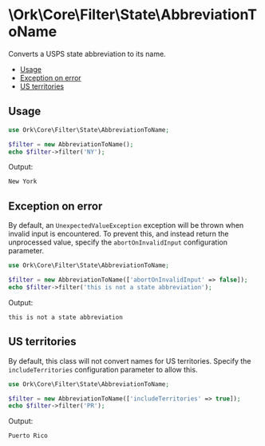 # \Ork\Core\Filter\State\AbbreviationToName

Converts a USPS state abbreviation to its name.

* [Usage](#usage)
* [Exception on error](#exception-on-error)
* [US territories](#us-territories)

## Usage

```php
use Ork\Core\Filter\State\AbbreviationToName;

$filter = new AbbreviationToName();
echo $filter->filter('NY');
```

Output:

```text
New York
```

## Exception on error

By default, an `UnexpectedValueException` exception will be thrown when invalid
input is encountered. To prevent this, and instead return the unprocessed value,
specify the `abortOnInvalidInput` configuration parameter.

```php
use Ork\Core\Filter\State\AbbreviationToName;

$filter = new AbbreviationToName(['abortOnInvalidInput' => false]);
echo $filter->filter('this is not a state abbreviation');
```

Output:

```text
this is not a state abbreviation
```

## US territories

By default, this class will not convert names for US territories. Specify the
`includeTerritories` configuration parameter to allow this.

```php
use Ork\Core\Filter\State\AbbreviationToName;

$filter = new AbbreviationToName(['includeTerritories' => true]);
echo $filter->filter('PR');
```

Output:

```text
Puerto Rico
```
